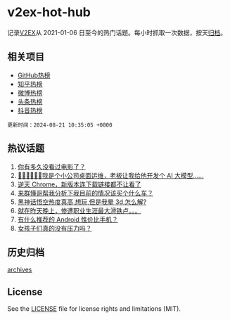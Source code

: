 # v2ex-hot-hub

 记录[V2EX](https://www.v2ex.com/)从 2021-01-06 日至今的热门话题。每小时抓取一次数据，按天[归档](archives)。
 
 ## 相关项目

- [GitHub热榜](https://github.com/lonnyzhang423/github-hot-hub)
- [知乎热榜](https://github.com/lonnyzhang423/zhihu-hot-hub)
- [微博热榜](https://github.com/lonnyzhang423/weibo-hot-hub)
- [头条热榜](https://github.com/lonnyzhang423/toutiao-hot-hub)
- [抖音热榜](https://github.com/lonnyzhang423/douyin-hot-hub)


 `更新时间：2024-08-21 10:35:05 +0800`

## 热议话题

1. [你有多久没看过电影了？](https://www.v2ex.com/t/1066352)
1. [🙏🏻🙏🏻🙏🏻我是个小公司桌面运维，老板让我给他开发个 AI 大模型……](https://www.v2ex.com/t/1066362)
1. [逆天 Chrome，新版本连下载链接都不让看了](https://www.v2ex.com/t/1066450)
1. [来群懂哥帮我分析下我目前的情况该买个什么车？](https://www.v2ex.com/t/1066410)
1. [黑神话悟空热度真高,想玩,但是我晕 3d,怎么解?](https://www.v2ex.com/t/1066421)
1. [就在昨天晚上，惨遭职业生涯最大滑铁卢。。。](https://www.v2ex.com/t/1066618)
1. [有什么推荐的 Android 性价比手机？](https://www.v2ex.com/t/1066367)
1. [女孩子们真的没有压力吗？](https://www.v2ex.com/t/1066593)

## 历史归档

[archives](archives)

## License

See the [LICENSE](LICENSE) file for license rights and limitations (MIT).
